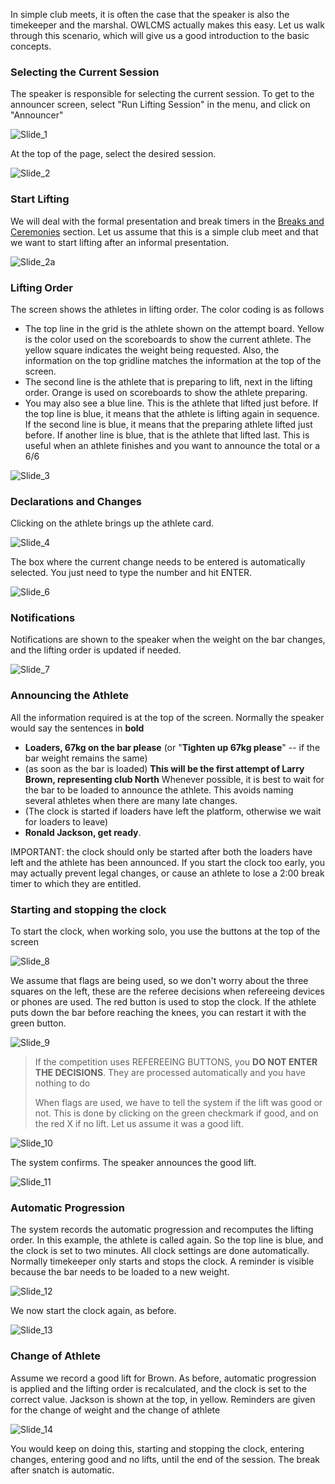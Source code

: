 In simple club meets, it is often the case that the speaker is also the timekeeper and the marshal.  OWLCMS actually makes this easy.  Let us walk through this scenario, which will give us a good introduction to the basic concepts.

### Selecting the Current Session

The speaker is responsible for selecting the current session.  To get to the announcer screen, select "Run Lifting Session" in the menu, and click on "Announcer"

![Slide_1](nimg/3100AnnouncingIntro/Slide_1.png)

At the top of the page, select the desired session.

![Slide_2](nimg/3100AnnouncingIntro/Slide_2.png)

### Start Lifting

We will deal with the formal presentation and break timers in the [Breaks and Ceremonies](Breaks) section.  Let us assume that this is a simple club meet and that we want to start lifting after an informal presentation.

![Slide_2a](nimg/3100AnnouncingIntro/Slide_2a.png)

### Lifting Order

The screen shows the athletes in lifting order.  The color coding is as follows

- The top line in the grid is the athlete shown on the attempt board.  Yellow is the color used on the scoreboards to show the current athlete.  The yellow square indicates the weight being requested.  Also, the information on the top gridline matches the information at the top of the screen.
- The second line is the athlete that is preparing to lift, next in the lifting order.  Orange is used on scoreboards to show the athlete preparing.
- You may also see a blue line.  This is the athlete that lifted just before.  If the top line is blue, it means that the athlete is lifting again in sequence.  If the second line is blue, it means that the preparing athlete lifted just before.  If another line is blue, that is the athlete that lifted last.  This is useful when an athlete finishes and you want to announce the total or a 6/6

![Slide_3](nimg/3100AnnouncingIntro/Slide_3.png)

### Declarations and Changes

Clicking on the athlete brings up the athlete card.  

![Slide_4](nimg/3100AnnouncingIntro/Slide_4.png)

The box where the current change needs to be entered is automatically selected.  You just need to type the number and hit ENTER.

![Slide_6](nimg/3100AnnouncingIntro/Slide_6.png)

### Notifications

Notifications are shown to the speaker when the weight on the bar changes, and the lifting order is updated if needed.

![Slide_7](nimg/3100AnnouncingIntro/Slide_7.png)

### Announcing the Athlete

All the information required is at the top of the screen.  Normally the speaker would say the sentences in **bold**

- **Loaders, 67kg on the bar please**    (or "**Tighten up 67kg please**" -- if the bar weight remains the same)
- (as soon as the bar is loaded) **This will be the first attempt of Larry Brown, representing club North**
  Whenever possible, it is best to wait for the bar to be loaded to announce the athlete.  This avoids naming several athletes when there are many late changes. 
- (The clock is started if loaders have left the platform, otherwise we wait for loaders to leave)
- **Ronald Jackson, get ready**.

IMPORTANT: the clock should only be started after both the loaders have left and the athlete has been announced.  If you start the clock too early, you may actually prevent legal changes, or cause an athlete to lose a 2:00 break timer to which they are entitled.

### Starting and stopping the clock

To start the clock, when working solo, you use the buttons at the top of the screen

![Slide_8](nimg/3100AnnouncingIntro/Slide_8.png)

We assume that flags are being used, so we don't worry about the three squares on the left, these are the referee decisions when refereeing devices or phones are used.  The red button is used to stop the clock.   If the athlete puts down the bar before reaching the knees, you can restart it with the green button.

![Slide_9](nimg/3100AnnouncingIntro/Slide_9.png)

> If the competition uses REFEREEING BUTTONS, you **DO NOT ENTER THE DECISIONS**.  They are processed automatically and you have nothing to do
>
> When flags are used, we have to tell the system if the lift was good or not.  This is done by clicking on the green checkmark if good, and on the red X if no lift.  Let us assume it was a good lift.

![Slide_10](nimg/3100AnnouncingIntro/Slide_10.png)

The system confirms.  The speaker announces the good lift.

![Slide_11](nimg/3100AnnouncingIntro/Slide_11.png)

### Automatic Progression

The system records the automatic progression and recomputes the lifting order.  In this example, the athlete is called again.  So the top line is blue, and the clock is set to two minutes.  All clock settings are done automatically.  Normally timekeeper only starts and stops the clock.  A reminder is visible because the bar needs to be loaded to a new weight.

![Slide_12](nimg/3100AnnouncingIntro/Slide_12.png)

We now start the clock again, as before.

![Slide_13](nimg/3100AnnouncingIntro/Slide_13.png)

### Change of Athlete

Assume we record a good lift for Brown. As before, automatic progression is applied and the lifting order is recalculated, and the clock is set to the correct value.  Jackson is shown at the top, in yellow.  Reminders are given for the change of weight and the change of athlete

![Slide_14](nimg/3100AnnouncingIntro/Slide_14.png)

You would keep on doing this, starting and stopping the clock, entering changes, entering good and no lifts, until the end of the session.  The break after snatch is automatic.

